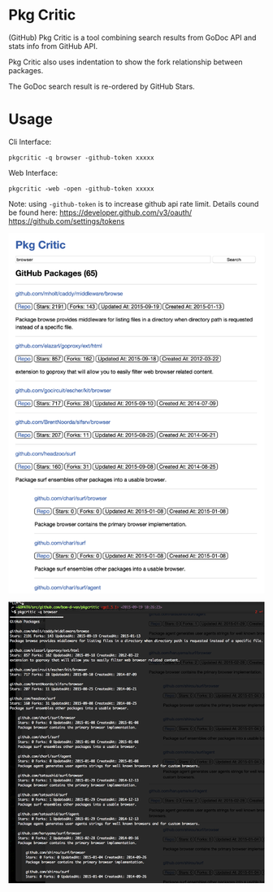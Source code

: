 # Pkg Critic

(GitHub) Pkg Critic is a tool combining search results from GoDoc API and stats info from GitHub API.

Pkg Critic also uses indentation to show the fork relationship between packages.

The GoDoc search result is re-ordered by GitHub Stars.

# Usage

Cli Interface:


```
pkgcritic -q browser -github-token xxxxx
```

Web Interface:

```
pkgcritic -web -open -github-token xxxxx
```

Note: using `-github-token` is to increase github api rate limit.
Details cound be found here:
https://developer.github.com/v3/oauth/
https://github.com/settings/tokens

![web](https://raw.githubusercontent.com/bom-d-van/pkgcritic/master/intro/web.png)

![cli](https://raw.githubusercontent.com/bom-d-van/pkgcritic/master/intro/cli.png)
